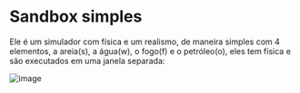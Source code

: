 # Sandbox simples

Ele é um simulador com física e um realismo, de maneira simples com 4 elementos, a areia(s), a água(w), o fogo(f) e o petróleo(o), eles tem física e são executados em uma janela separada:

![image](https://github.com/user-attachments/assets/d028f451-e5ee-49a6-85be-9b340d3c1baa)
